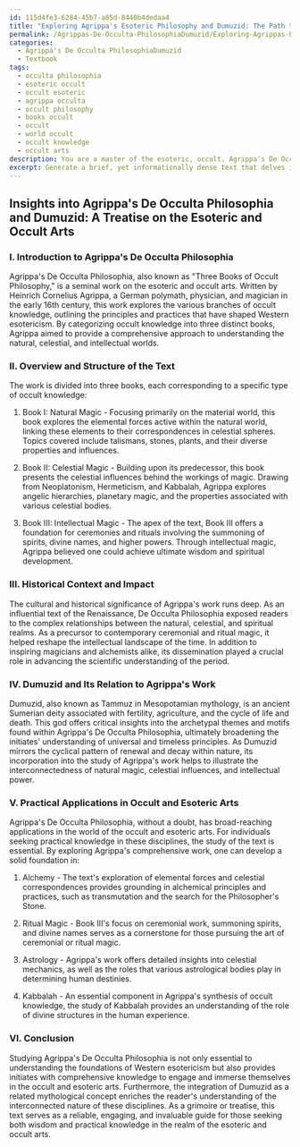 ```yaml
---
id: 115d4fe3-6284-45b7-a85d-8440b4dedaa4
title: "Exploring Agrippa's Esoteric Philosophy and Dumuzid: The Path to Ancient Wisdom"
permalink: /Agrippas-De-Occulta-PhilosophiaDumuzid/Exploring-Agrippas-Esoteric-Philosophy-and-Dumuzid-The-Path-to-Ancient-Wisdom/
categories:
  - Agrippa's De Occulta PhilosophiaDumuzid
  - Textbook
tags:
  - occulta philosophia
  - esoteric occult
  - occult esoteric
  - agrippa occulta
  - occult philosophy
  - books occult
  - occult
  - world occult
  - occult knowledge
  - occult arts
description: You are a master of the esoteric, occult, Agrippa's De Occulta PhilosophiaDumuzid and education, you have written many textbooks on the subject in ways that provide students with rich and deep understanding of the subject. You are being asked to write textbook-like sections on a topic and you do it with full context, explainability, and reliability in accuracy to the true facts of the topic at hand, in a textbook style that a student would easily be able to learn from, in a rich, engaging, and contextual way. Always include relevant context (such as formulas and history), related concepts, and in a way that someone can gain deep insights from.
excerpt: Generate a brief, yet informationally dense text that delves into Agrippa's De Occulta PhilosophiaDumuzid, suitable for inclusion within a grimoire or a treatise, to provide initiates with deep insights and understanding of its core concepts, historical context, and practical applications in the realm of the occult and esoteric arts.
---
```


## Insights into Agrippa's De Occulta Philosophia and Dumuzid: A Treatise on the Esoteric and Occult Arts

### I. Introduction to Agrippa's De Occulta Philosophia

Agrippa's De Occulta Philosophia, also known as "Three Books of Occult Philosophy," is a seminal work on the esoteric and occult arts. Written by Heinrich Cornelius Agrippa, a German polymath, physician, and magician in the early 16th century, this work explores the various branches of occult knowledge, outlining the principles and practices that have shaped Western esotericism. By categorizing occult knowledge into three distinct books, Agrippa aimed to provide a comprehensive approach to understanding the natural, celestial, and intellectual worlds.

### II. Overview and Structure of the Text

The work is divided into three books, each corresponding to a specific type of occult knowledge:

1. Book I: Natural Magic - Focusing primarily on the material world, this book explores the elemental forces active within the natural world, linking these elements to their correspondences in celestial spheres. Topics covered include talismans, stones, plants, and their diverse properties and influences.

2. Book II: Celestial Magic - Building upon its predecessor, this book presents the celestial influences behind the workings of magic. Drawing from Neoplatonism, Hermeticism, and Kabbalah, Agrippa explores angelic hierarchies, planetary magic, and the properties associated with various celestial bodies.

3. Book III: Intellectual Magic - The apex of the text, Book III offers a foundation for ceremonies and rituals involving the summoning of spirits, divine names, and higher powers. Through intellectual magic, Agrippa believed one could achieve ultimate wisdom and spiritual development.

### III. Historical Context and Impact

The cultural and historical significance of Agrippa's work runs deep. As an influential text of the Renaissance, De Occulta Philosophia exposed readers to the complex relationships between the natural, celestial, and spiritual realms. As a precursor to contemporary ceremonial and ritual magic, it helped reshape the intellectual landscape of the time. In addition to inspiring magicians and alchemists alike, its dissemination played a crucial role in advancing the scientific understanding of the period.

### IV. Dumuzid and Its Relation to Agrippa's Work

Dumuzid, also known as Tammuz in Mesopotamian mythology, is an ancient Sumerian deity associated with fertility, agriculture, and the cycle of life and death. This god offers critical insights into the archetypal themes and motifs found within Agrippa's De Occulta Philosophia, ultimately broadening the initiates' understanding of universal and timeless principles. As Dumuzid mirrors the cyclical pattern of renewal and decay within nature, its incorporation into the study of Agrippa's work helps to illustrate the interconnectedness of natural magic, celestial influences, and intellectual power.

### V. Practical Applications in Occult and Esoteric Arts

Agrippa's De Occulta Philosophia, without a doubt, has broad-reaching applications in the world of the occult and esoteric arts. For individuals seeking practical knowledge in these disciplines, the study of the text is essential. By exploring Agrippa's comprehensive work, one can develop a solid foundation in:

1. Alchemy - The text's exploration of elemental forces and celestial correspondences provides grounding in alchemical principles and practices, such as transmutation and the search for the Philosopher's Stone.

2. Ritual Magic - Book III's focus on ceremonial work, summoning spirits, and divine names serves as a cornerstone for those pursuing the art of ceremonial or ritual magic.

3. Astrology - Agrippa's work offers detailed insights into celestial mechanics, as well as the roles that various astrological bodies play in determining human destinies.

4. Kabbalah - An essential component in Agrippa's synthesis of occult knowledge, the study of Kabbalah provides an understanding of the role of divine structures in the human experience.

### VI. Conclusion

Studying Agrippa's De Occulta Philosophia is not only essential to understanding the foundations of Western esotericism but also provides initiates with comprehensive knowledge to engage and immerse themselves in the occult and esoteric arts. Furthermore, the integration of Dumuzid as a related mythological concept enriches the reader's understanding of the interconnected nature of these disciplines. As a grimoire or treatise, this text serves as a reliable, engaging, and invaluable guide for those seeking both wisdom and practical knowledge in the realm of the esoteric and occult arts.
